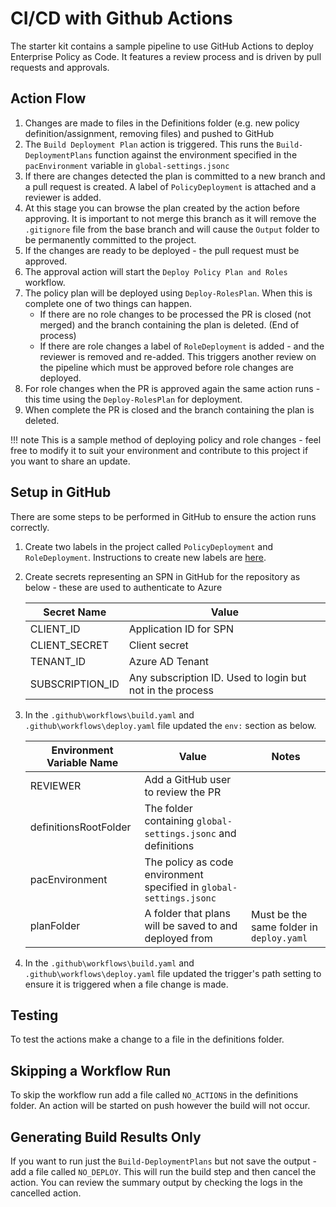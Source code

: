 # CI/CD with Github Actions

The starter kit contains a sample pipeline to use GitHub Actions to deploy Enterprise Policy as Code. It features a review process and is driven by pull requests and approvals.

## Action Flow

1. Changes are made to files in the Definitions folder (e.g. new policy definition/assignment, removing files) and pushed to GitHub
2. The `Build Deployment Plan` action is triggered. This runs the `Build-DeploymentPlans` function against the environment specified in the `pacEnvironment` variable in `global-settings.jsonc`
3. If there are changes detected the plan is committed to a new branch and a pull request is created. A label of `PolicyDeployment` is attached and a reviewer is added.
4. At this stage you can browse the plan created by the action before approving. It is important to not merge this branch as it will remove the `.gitignore` file from the base branch and will cause the `Output` folder to be permanently committed to the project.
5. If the changes are ready to be deployed - the pull request must be approved.
6. The approval action will start the `Deploy Policy Plan and Roles` workflow.
7. The policy plan will be deployed using `Deploy-RolesPlan`. When this is complete one of two things can happen.
    * If there are no role changes to be processed the PR is closed (not merged) and the branch containing the plan is deleted. (End of process)
    * If there are role changes a label of `RoleDeployment` is added - and the reviewer is removed and re-added. This triggers another review on the pipeline which must be approved before role changes are deployed.
8. For role changes when the PR is approved again the same action runs - this time using the `Deploy-RolesPlan` for deployment.
9. When complete the PR is closed and the branch containing the plan is deleted.

!!! note
    This is a sample method of deploying policy and role changes - feel free to modify it to suit your environment and contribute to this project if you want to share an update.

## Setup in GitHub

There are some steps to be performed in GitHub to ensure the action runs correctly.

1. Create two labels in the project called `PolicyDeployment` and `RoleDeployment`. Instructions to create new labels are [here](https://docs.github.com/en/issues/using-labels-and-milestones-to-track-work/managing-labels#creating-a-label).
2. Create secrets representing an SPN in GitHub for the repository as below - these are used to authenticate to Azure

    | Secret Name | Value |
    |---|---|
    | CLIENT_ID | Application ID for SPN |
    | CLIENT_SECRET | Client secret |
    | TENANT_ID | Azure AD Tenant |
    | SUBSCRIPTION_ID | Any subscription ID. Used to login but not in the process |

3. In the `.github\workflows\build.yaml` and `.github\workflows\deploy.yaml` file updated the `env:` section as below.

    | Environment Variable Name | Value | Notes |
    |---|---|---|
    | REVIEWER | Add a GitHub user to review the PR |
    | definitionsRootFolder | The folder containing `global-settings.jsonc` and definitions |
    | pacEnvironment | The policy as code environment specified in `global-settings.jsonc` |
    | planFolder | A folder that plans will be saved to and deployed from | Must be the same folder in `deploy.yaml` |

4. In the `.github\workflows\build.yaml` and `.github\workflows\deploy.yaml` file updated the trigger's path setting to ensure it is triggered when a file change is made.

## Testing

To test the actions make a change to a file in the definitions folder.

## Skipping a Workflow Run

To skip the workflow run add a file called `NO_ACTIONS` in the definitions folder. An action will be started on push however the build will not occur.

## Generating Build Results Only

If you want to run just the `Build-DeploymentPlans` but not save the output - add a file called `NO_DEPLOY`. This will run the build step and then cancel the action. You can review the summary output by checking the logs in the cancelled action.
